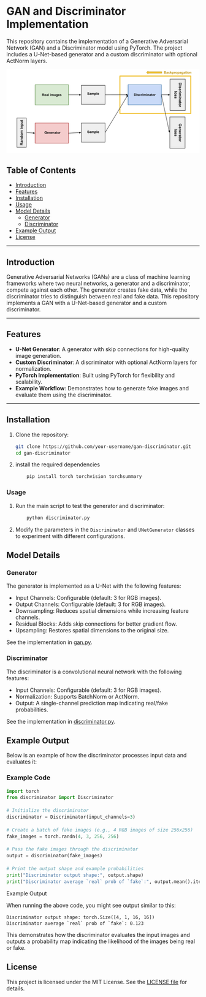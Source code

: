 # GAN and Discriminator Implementation

This repository contains the implementation of a Generative Adversarial Network (GAN) and a Discriminator model using PyTorch. The project includes a U-Net-based generator and a custom discriminator with optional ActNorm layers.

![alt text](assets/image.png)

## Table of Contents

- [Introduction](#introduction)
- [Features](#features)
- [Installation](#installation)
- [Usage](#usage)
- [Model Details](#model-details)
  - [Generator](#generator)
  - [Discriminator](#discriminator)
- [Example Output](#example-output)
- [License](#license)

---

## Introduction

Generative Adversarial Networks (GANs) are a class of machine learning frameworks where two neural networks, a generator and a discriminator, compete against each other. The generator creates fake data, while the discriminator tries to distinguish between real and fake data. This repository implements a GAN with a U-Net-based generator and a custom discriminator.

---

## Features

- **U-Net Generator**: A generator with skip connections for high-quality image generation.
- **Custom Discriminator**: A discriminator with optional ActNorm layers for normalization.
- **PyTorch Implementation**: Built using PyTorch for flexibility and scalability.
- **Example Workflow**: Demonstrates how to generate fake images and evaluate them using the discriminator.

---

## Installation

1. Clone the repository:
   ```bash
   git clone https://github.com/your-username/gan-discriminator.git
   cd gan-discriminator
   ```

2. install the required dependencies 
    ```python
        pip install torch torchvision torchsummary
    ```

### Usage 

1. Run the main script to test the generator and discriminator:
    ```python
        python discriminator.py
    ```

2. Modify the parameters in the `Discriminator` and `UNetGenerator` classes to experiment with different configurations.

## Model Details
### Generator
The generator is implemented as a U-Net with the following features:

- Input Channels: Configurable (default: 3 for RGB images).
- Output Channels: Configurable (default: 3 for RGB images).
- Downsampling: Reduces spatial dimensions while increasing feature channels.
- Residual Blocks: Adds skip connections for better gradient flow.
- Upsampling: Restores spatial dimensions to the original size.

See the implementation in [gan.py](https://github.com/ProgramerSalar/Discriminator/blob/master/gan.py).

### Discriminator
The discriminator is a convolutional neural network with the following features:

- Input Channels: Configurable (default: 3 for RGB images).
- Normalization: Supports BatchNorm or ActNorm.
- Output: A single-channel prediction map indicating real/fake probabilities.

See the implementation in [discriminator.py](https://github.com/ProgramerSalar/Discriminator/blob/master/discriminator.py).


## Example Output

Below is an example of how the discriminator processes input data and evaluates it:

### Example Code
```python
import torch
from discriminator import Discriminator

# Initialize the discriminator
discriminator = Discriminator(input_channels=3)

# Create a batch of fake images (e.g., 4 RGB images of size 256x256)
fake_images = torch.randn(4, 3, 256, 256)

# Pass the fake images through the discriminator
output = discriminator(fake_images)

# Print the output shape and example probabilities
print("Discriminator output shape:", output.shape)
print("Discriminator average `real` prob of `fake`:", output.mean().item())
```

Example Output

When running the above code, you might see output similar to this:

```
Discriminator output shape: torch.Size([4, 1, 16, 16])
Discriminator average `real` prob of `fake`: 0.123
```

This demonstrates how the discriminator evaluates the input images and outputs a probability map indicating the likelihood of the images being real or fake.


## License
This project is licensed under the MIT License. See the [LICENSE file](https://github.com/ProgramerSalar/Discriminator/blob/master/LICENSE) for details.
